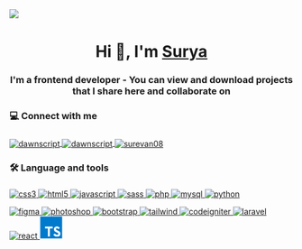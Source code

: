 <a href ="http://mr-surya.site/" align="center" style="margin-left:auto;margin-right:auto;">
  <img height="150" src="assets/profile.png"  />
</a>

###
 

<h1 align="center">Hi 👋, I'm <a href="http://mr-surya.site/">Surya</a></h1>
<h3 align="center">I'm a frontend developer - You can view and download projects that I share here and collaborate on</h3>

### 


<h3 align="left">💻 Connect with me</h3>

###

<p align="left">
  <a href="https://codepen.io/dawnscript" target="blank">
    <img align="center" src="assets/codepen.png" alt="dawnscript" height="30" width="30" />
  </a> 
  <a href="https://www.youtube.com/@dawnscript" target="blank">
    <img align="center" src="assets/youtube.png" alt="dawnscript" height="30" width="30" />
  </a>
  <a href="https://www.hackerrank.com/profile/van_surya" target="blank">
    <img align="center" src="assets/hackerrank.png" alt="surevan08" height="30" width="30" />
  </a>
</p>

###

<h3 align="left">🛠 Language and tools</h3>

###
<p align="left"> 
  <a href="https://www.w3schools.com/css/" target="_blank" rel="noreferrer">
    <img src="assets/css.png" alt="css3" width="40" height="40"/>
  </a>
  <a href="https://www.w3.org/html/" target="_blank" rel="noreferrer">
    <img src="assets/html.png" alt="html5" width="40" height="40"/>
  </a>
  <a href="https://developer.mozilla.org/en-US/docs/Web/JavaScript" target="_blank" rel="noreferrer">
    <img src="assets/js.png" alt="javascript" width="40" height="40"/>
  </a>
  <a href="https://sass-lang.com" target="_blank" rel="noreferrer">
    <img src="assets/sass.png"  alt="sass" width="40" height="40"/>
  </a>
  <a href="https://www.php.net" target="_blank" rel="noreferrer"> 
    <img src="assets/php.png" alt="php" width="40" height="40"/>
  </a> 
  <a href="https://www.mysql.com/" target="_blank" rel="noreferrer">
    <img src="assets/mysql.png" alt="mysql" width="40" height="40"/>
  </a>
  <a href="https://www.python.org" target="_blank" rel="noreferrer">
    <img src="assets/python.png" alt="python" width="40" height="40"/>
  </a>
</p>

<p align="left"> 
  <a href="https://www.figma.com/" target="_blank" rel="noreferrer">
    <img src="assets/figma.png" alt="figma" width="40" height="40"/>
  </a>
  <a href="https://www.photoshop.com/en" target="_blank" rel="noreferrer">
    <img src="assets/photoshop.png" alt="photoshop" width="40" height="40"/>
  </a>
  <a href="https://getbootstrap.com" target="_blank" rel="noreferrer">
    <img src="assets/bootstrap.png" alt="bootstrap" width="40" height="40">
  </a>
  <a href="https://tailwindcss.com/" target="_blank" rel="noreferrer">
    <img src="assets/tailwind.png" alt="tailwind" width="40" height="40"/>
  </a>  
  <a href="https://codeigniter.com" target="_blank" rel="noreferrer">
    <img src="assets/codeigniter.png" alt="codeigniter" width="40" height="40"/>
  </a>
  <a href="https://laravel.com/" target="_blank" rel="noreferrer">
    <img src="assets/laravel.png" alt="laravel" width="40" height="40"/>
  </a> 
  <a href="https://reactjs.org/" target="_blank" rel="noreferrer">
    <img src="assets/react.png" alt="react" width="40" height="40"/>
  </a>
  <a href="https://www.typescriptlang.org/" target="_blank" rel="noreferrer">
    <img src="https://raw.githubusercontent.com/devicons/devicon/master/icons/typescript/typescript-original.svg" alt="typescript" width="40" height="40"/>
  </a> 
</p>

### 
  
 
